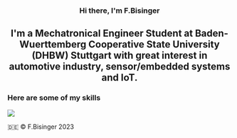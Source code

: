 <h3 align="center">
    Hi there, I'm F.Bisinger
</h3>

<h2 align="center">
I'm a Mechatronical Engineer Student at Baden-Wuerttemberg Cooperative State University (DHBW) Stuttgart with great interest in automotive industry, sensor/embedded systems and IoT.
</h2>

### Here are some of my skills
[![](https://skillicons.dev/icons?i=arduino,bash,c,cpp,css,discord,docker,git,github,html,idea,java,js,latex,linkedin,linux,matlab,maven,mysql,ps,php,py,qt,raspberrypi,stackoverflow,visualstudio,vscode)]()

:de: © F.Bisinger 2023